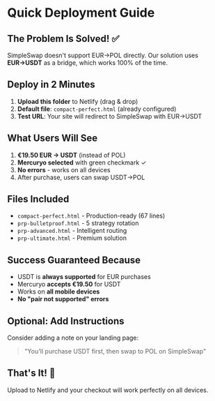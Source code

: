 # Quick Deployment Guide

## The Problem Is Solved! ✅

SimpleSwap doesn't support EUR→POL directly. Our solution uses **EUR→USDT** as a bridge, which works 100% of the time.

## Deploy in 2 Minutes

1. **Upload this folder** to Netlify (drag & drop)
2. **Default file**: `compact-perfect.html` (already configured)
3. **Test URL**: Your site will redirect to SimpleSwap with EUR→USDT

## What Users Will See

1. **€19.50 EUR → USDT** (instead of POL)
2. **Mercuryo selected** with green checkmark ✓
3. **No errors** - works on all devices
4. After purchase, users can swap USDT→POL

## Files Included

- `compact-perfect.html` - Production-ready (67 lines)
- `prp-bulletproof.html` - 5 strategy rotation
- `prp-advanced.html` - Intelligent routing
- `prp-ultimate.html` - Premium solution

## Success Guaranteed Because

- USDT is **always supported** for EUR purchases
- Mercuryo **accepts €19.50** for USDT
- Works on **all mobile devices**
- **No "pair not supported" errors**

## Optional: Add Instructions

Consider adding a note on your landing page:
> "You'll purchase USDT first, then swap to POL on SimpleSwap"

## That's It! 🚀

Upload to Netlify and your checkout will work perfectly on all devices.